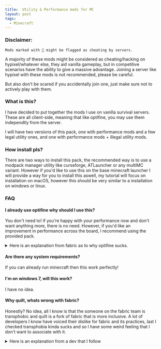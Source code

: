 ```yaml
---
title:  Utility & Performance mods for MC
layout: post
tags:
  - Minecraft
---
```


### Disclaimer:

`Mods marked with 🦕 might be flagged as cheating by servers.`

A majority of these mods might be considered as cheating/hacking on hypixel/whatever else, they aid vanilla gameplay, but in competitive scenarios have the ability to give a massive advantage. 
Joining a server like hypixel with these mods is not recommended, please be careful.

But also don't be scared if you accidentally join one, just make sure not to actively play with them.

### What is this?

I have decided to put together the mods I use on vanilla survival servers. These are all client-side, meaning that like optifine, you may use them independtly from the server.

I will have two versions of this pack, one with performance mods and a few legal utility ones, and one with performance mods + illegal utility mods.

### How install pls?

There are two ways to install this pack, the recommended way is to use a modpack manager utility like curseforge, ATLauncher or any multiMC variant. However if you'd like to use this on the base minecraft launcher I will provide a way for you to install this aswell, my tutorial will focus on installation on macOS, however this should be very similar to a installation on windows or linux.






### FAQ

#### I already use optifine why should I use this?

You don't need to! if you're happy with your performance now and don't want anything more, there is no need. However, if you'd like an improvement in performance across the board, I recommend using the provided pack.

<details>
<summary>Here is an explanation from fabric as to why optifine sucks.</summary>
<br>
OptiFine was originally a great mod offering many quality of life improvements for player in the beginning. However, over the years, its benefits have dwindled and has caused many issues for modders. This is due to Minecraft's codebase improving over the years and OptiFine's aggressiveness towards replacing entire swaths of code while being closed source making it very difficult to figure out why OptiFine has broken another modder's mod. Also worth noting that OptiFine natively doesn't support Fabric and it's hard to maintain OptiFabric.

In the modern Minecraft era, with Fabric's community effort, modders have begun to create alternatives for most of OptiFine's features to allow players to maintain better performance, better mod compatibility, and better support.
</details>

#### Are there any system requirements? 

If you can already run minecraft then this work perfectly!


#### I'm on windows 7, will this work?

I have no idea.

#### Why quilt, whats wrong with fabric?

Honestly? No idea, all I know is that the someone on the fabric team is transphobic and quilt is a fork of fabric that is more inclusive. A lot of developers I know have voiced their dislike for fabric and its practices, last I checked transphobia kinda sucks and so I have some weird feeling that I don't want to associate with it.

<details>
<summary>Here is an explanation from a dev that I follow</summary>
<br>
I don't have any problem dissociating a project from the person behind it when that project is the best there is, however, Fabric's lead dev's transphobia genuinely got in the way of code contributions that would've been great additions to the loader's API (these contributions being made by trans people). Certain systems like the custom biome, dimension or multipart APIs of Fabric have a lot of problems and sometimes straight up don't work, while these issues have been fixed on Quilt.

For Forge, it's not so much about the devs being bad people, it's more that the way Forge does things and forces modders to do things in a particular (and in my opinion, complicated) way genuinely got me to quit modding before I switched to Fabric when it first came out. On top of that, Forge devs have in the past caused me and my friends quite a bit of trouble and unfortunate interactions, and when I did allow Forge ports of my mods to be made, I would have people come to me regarding issues on the Forge version, which I had nothing to do with.

Additionally, Quilt has a bigger team, and I personally know most of the devs. Therefore, I can also try to help by directly giving feedback or contributions to them if need be, unlike with Fabric or Forge. To also quote a friend I completely agree with: "The argument of "X modloader has no popular mods ergo no popular mods should move to it" is circular and, to put it bluntly, a tad idiotic. I've heard it with Fabric before, and as I did not listen previously I will not listen now. Quilt is a modloader that I can trust the development team of, and thus I develop on it."
</details>



